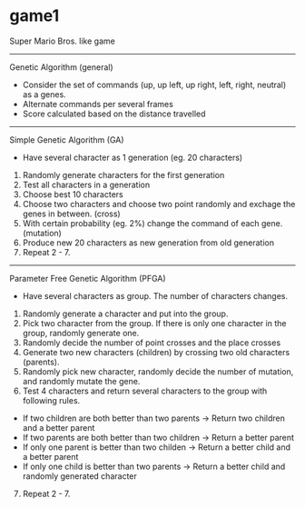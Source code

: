 # game1
Super Mario Bros. like game
********************************************************************************************************
Genetic Algorithm (general)
 - Consider the set of commands (up, up left, up right, left, right, neutral) as a genes.
 - Alternate commands per several frames
 - Score calculated based on the distance travelled
********************************************************************************************************
Simple Genetic Algorithm (GA)
 - Have several character as 1 generation (eg. 20 characters)
 1. Randomly generate characters for the first generation
 2. Test all characters in a generation
 3. Choose best 10 characters
 4. Choose two characters and choose two point randomly and exchage the genes in between. (cross)
 5. With certain probability (eg. 2%) change the command of each gene. (mutation)
 6. Produce new 20 characters as new generation from old generation
 7. Repeat 2 - 7.
 ********************************************************************************************************
Parameter Free Genetic Algorithm (PFGA)
 - Have several characters as group. The number of characters changes.
 1. Randomly generate a character and put into the group.
 2. Pick two character from the group. If there is only one character in the group, randomly generate one.
 3. Randomly decide the number of point crosses and the place crosses
 4. Generate two new characters (children) by crossing two old characters (parents).
 5. Randomly pick new character, randomly decide the number of mutation, and randomly mutate the gene.
 6. Test 4 characters and return several characters to the group with following rules.
   - If two children are both better than two parents -> Return two children and a better parent
   - If two parents are both better than two children -> Return a better parent
   - If only one parent is better than two childen -> Return a better child and a better parent
   - If only one child is better than two parents -> Return a better child and randomly generated character
 7. Repeat 2 - 7.




